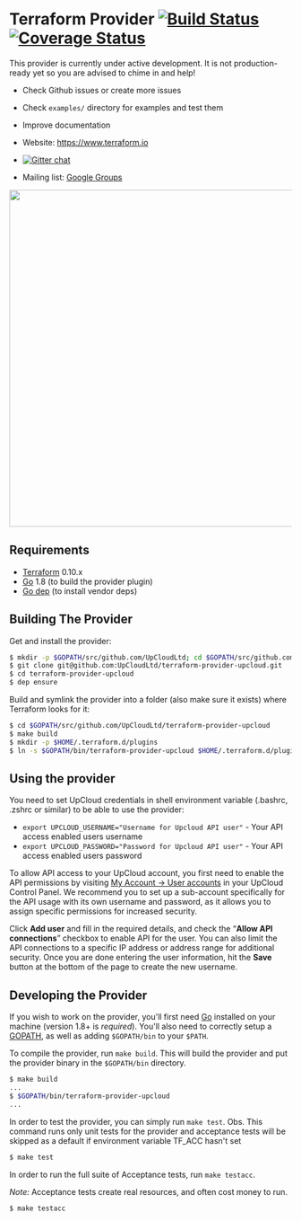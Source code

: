 # Terraform Provider [![Build Status](https://travis-ci.com/nikohaap/terraform-provider-upcloud.svg?branch=master)](https://travis-ci.com/nikohaap/terraform-provider-upcloud) [![Coverage Status](https://coveralls.io/repos/github/nikohaap/terraform-provider-upcloud/badge.svg?branch=master)](https://coveralls.io/github/nikohaap/terraform-provider-upcloud?branch=master)

This provider is currently under active development. It is not production-ready yet so you are advised to chime in and help!

* Check Github issues or create more issues
* Check `examples/` directory for examples and test them
* Improve documentation

* Website: https://www.terraform.io
* [![Gitter chat](https://badges.gitter.im/hashicorp-terraform/Lobby.png)](https://gitter.im/hashicorp-terraform/Lobby)
* Mailing list: [Google Groups](http://groups.google.com/group/terraform-tool)

<img src="https://cdn.rawgit.com/hashicorp/terraform-website/master/content/source/assets/images/logo-hashicorp.svg" width="600px">

## Requirements

* [Terraform](https://www.terraform.io/downloads.html) 0.10.x
* [Go](https://golang.org/doc/install) 1.8 (to build the provider plugin)
* [Go dep](https://github.com/golang/dep) (to install vendor deps)

## Building The Provider

Get and install the provider:

```sh
$ mkdir -p $GOPATH/src/github.com/UpCloudLtd; cd $GOPATH/src/github.com/UpCloudLtd
$ git clone git@github.com:UpCloudLtd/terraform-provider-upcloud.git
$ cd terraform-provider-upcloud
$ dep ensure
```

Build and symlink the provider into a folder (also make sure it exists) where Terraform looks for it:

```sh
$ cd $GOPATH/src/github.com/UpCloudLtd/terraform-provider-upcloud
$ make build
$ mkdir -p $HOME/.terraform.d/plugins
$ ln -s $GOPATH/bin/terraform-provider-upcloud $HOME/.terraform.d/plugins/terraform-provider-upcloud
```

## Using the provider

You need to set UpCloud credentials in shell environment variable (.bashrc, .zshrc or similar) to be able to use the provider:

* `export UPCLOUD_USERNAME="Username for Upcloud API user"` - Your API access enabled users username
* `export UPCLOUD_PASSWORD="Password for Upcloud API user"` - Your API access enabled users password

To allow API access to your UpCloud account, you first need to enable the API permissions by visiting [My Account -> User accounts](https://my.upcloud.com/account) in your UpCloud Control Panel. We recommend you to set up a sub-account specifically for the API usage with its own username and password, as it allows you to assign specific permissions for increased security.

Click **Add user** and fill in the required details, and check the “**Allow API connections**” checkbox to enable API for the user. You can also limit the API connections to a specific IP address or address range for additional security. Once you are done entering the user information, hit the **Save** button at the bottom of the page to create the new username.

## Developing the Provider

If you wish to work on the provider, you'll first need [Go](http://www.golang.org) installed on your machine (version 1.8+ is _required_). You'll also need to correctly setup a [GOPATH](http://golang.org/doc/code.html#GOPATH), as well as adding `$GOPATH/bin` to your `$PATH`.

To compile the provider, run `make build`. This will build the provider and put the provider binary in the `$GOPATH/bin` directory.

```sh
$ make build
...
$ $GOPATH/bin/terraform-provider-upcloud
...
```

In order to test the provider, you can simply run `make test`.
Obs. This command runs only unit tests for the provider and acceptance tests will be skipped as a default if environment variable TF_ACC hasn't set

```sh
$ make test
```

In order to run the full suite of Acceptance tests, run `make testacc`.

_Note:_ Acceptance tests create real resources, and often cost money to run.

```sh
$ make testacc
```
